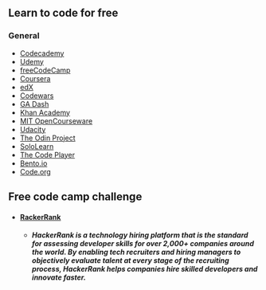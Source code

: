 ## Learn to code for free
### General
* [Codecademy](www.codecademy.com)
* [Udemy](www.udemy.com)
* [freeCodeCamp](www.freecodecamp.org)
* [Coursera](www.coursera.org)
* [edX](www.edx.org)
* [Codewars](www.codewars.com)
* [GA Dash](dash.generalassemb.ly)
* [Khan Academy](www.khanacademy.org)
* [MIT OpenCourseware]()
* [Udacity](www.udacity.com)
* [The Odin Project](www.theodinproject.com)
* [SoloLearn](www.sololearn.com)
* [The Code Player](thecodeplayer.com)
* [Bento.io](bento.io)
* [Code.org](code.org)


## Free code camp challenge
* #### [RackerRank](www.hackerrank.com)
    - ##### HackerRank is a technology hiring platform that is the standard for assessing developer skills for over 2,000+ companies around the world. By enabling tech recruiters and hiring managers to objectively evaluate talent at every stage of the recruiting process, HackerRank helps companies hire skilled developers and innovate faster.
